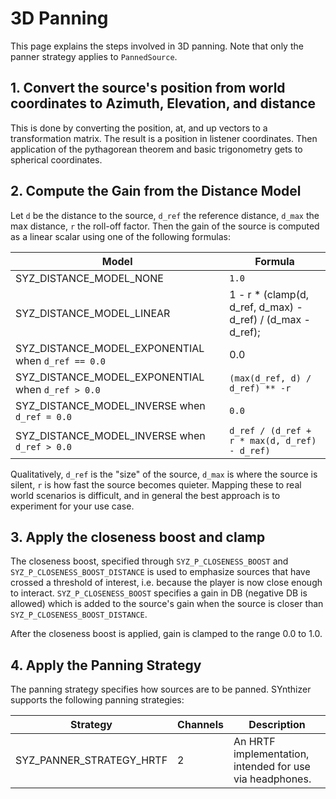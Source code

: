 #  3D Panning 

This page explains the steps involved in 3D panning. Note that only the panner strategy applies to `PannedSource`.

## 1. Convert the source's position from world coordinates to Azimuth, Elevation, and distance

This is done by converting the position, at, and up vectors to a transformation matrix.  The result is a position in listener coordinates. Then application of the pythagorean theorem and basic trigonometry gets to spherical coordinates.

## 2. Compute the Gain from the Distance Model

Let `d` be the distance to the source, `d_ref` the reference distance, `d_max` the max distance, `r` the roll-off factor. Then the gain of the source is computed as a linear scalar using one of the following formulas:

Model | Formula
--- | ---
SYZ_DISTANCE_MODEL_NONE | `1.0`
SYZ_DISTANCE_MODEL_LINEAR | 1 - r * (clamp(d, d_ref, d_max) - d_ref) / (d_max - d_ref);
SYZ_DISTANCE_MODEL_EXPONENTIAL when `d_ref == 0.0` | 0.0
SYZ_DISTANCE_MODEL_EXPONENTIAL when `d_ref > 0.0` | `(max(d_ref, d) / d_ref) ** -r`
SYZ_DISTANCE_MODEL_INVERSE when `d_ref = 0.0` | `0.0`
SYZ_DISTANCE_MODEL_INVERSE when `d_ref > 0.0` | `d_ref / (d_ref + r * max(d, d_ref) - d_ref)`

Qualitatively, `d_ref` is the "size" of the source, `d_max` is where the source is silent, `r` is how fast the source becomes quieter.  Mapping these to real world scenarios is difficult, and in general the best approach is to experiment for your use case.

## 3. Apply the closeness boost and clamp

The closeness boost, specified through `SYZ_P_CLOSENESS_BOOST` and `SYZ_P_CLOSENESS_BOOST_DISTANCE` is used to emphasize sources that have crossed a threshold of interest, i.e. because the player is now close enough to interact.
`SYZ_P_CLOSENESS_BOOST` specifies a gain in DB (negative DB is allowed) which is added to the source's gain when the source is closer than `SYZ_P_CLOSENESS_BOOST_DISTANCE`.

After the closeness boost is applied, gain is clamped to the range 0.0 to 1.0.

## 4. Apply the Panning Strategy

The panning strategy specifies how sources are to be panned.  SYnthizer supports the following panning strategies:

Strategy | Channels | Description
--- | --- | ---
SYZ_PANNER_STRATEGY_HRTF | 2 | An HRTF implementation, intended for use via headphones.


